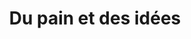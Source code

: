 ---
title: "Du pain et des idées"
url: /saint-jean-de-luz/du-pain-et-des-idees/
shop: boulangerie
---